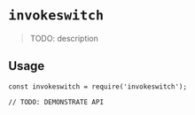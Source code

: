 # `invokeswitch`

> TODO: description

## Usage

```
const invokeswitch = require('invokeswitch');

// TODO: DEMONSTRATE API
```

